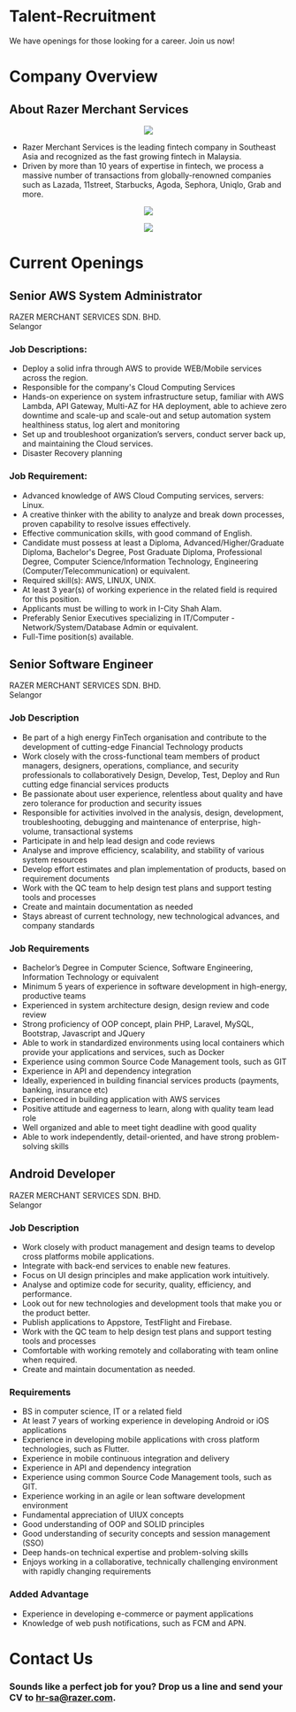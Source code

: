 # Talent-Recruitment
We have openings for those looking for a career. Join us now!  

# Company Overview
## About Razer Merchant Services

<p align="center">
<img src="https://user-images.githubusercontent.com/19460508/176818792-998d2d73-60b9-4d5a-8875-a2259009ff83.png" />
</p>

- Razer Merchant Services is the leading fintech company in Southeast Asia and recognized as the fast growing fintech in Malaysia.  
- Driven by more than 10 years of expertise in fintech, we process a massive number of transactions from globally-renowned companies such as Lazada, 11street, Starbucks, Agoda, Sephora, Uniqlo, Grab and more.  
  

<p align="center">
<img src="https://user-images.githubusercontent.com/19460508/176818951-facb945d-1131-4aed-9a34-7f38c2c30f26.png" />
</p>
<p align="center">
<img src="https://user-images.githubusercontent.com/19460508/176819018-5a949d54-eb97-4a75-aa74-17d91768db20.png" />
</p>

# Current Openings  
## Senior AWS System Administrator  
RAZER MERCHANT SERVICES SDN. BHD.  
Selangor  

### Job Descriptions:
- Deploy a solid infra through AWS to provide WEB/Mobile services across the region.
- Responsible for the company's Cloud Computing Services
- Hands-on experience on system infrastructure setup, familiar with AWS Lambda, API Gateway, Multi-AZ for HA deployment, able to achieve zero downtime and scale-up and scale-out and setup automation system healthiness status, log alert and monitoring
- Set up and troubleshoot organization’s servers, conduct server back up, and maintaining the Cloud services.
- Disaster Recovery planning
### Job Requirement:
- Advanced knowledge of AWS Cloud Computing services, servers: Linux.
- A creative thinker with the ability to analyze and break down processes, proven capability to resolve issues effectively.
- Effective communication skills, with good command of English.
- Candidate must possess at least a Diploma, Advanced/Higher/Graduate Diploma, Bachelor's Degree, Post Graduate Diploma, Professional Degree, Computer Science/Information Technology, Engineering (Computer/Telecommunication) or equivalent.
- Required skill(s): AWS, LINUX, UNIX.
- At least 3 year(s) of working experience in the related field is required for this position.
- Applicants must be willing to work in I-City Shah Alam.
- Preferably Senior Executives specializing in IT/Computer - Network/System/Database Admin or equivalent.
- Full-Time position(s) available.

## Senior Software Engineer
RAZER MERCHANT SERVICES SDN. BHD.  
Selangor

### Job Description
- Be part of a high energy FinTech organisation and contribute to the development of cutting-edge Financial Technology products
- Work closely with the cross-functional team members of product managers, designers, operations, compliance, and security professionals to collaboratively Design, Develop, Test, Deploy and Run cutting edge financial services products
- Be passionate about user experience, relentless about quality and have zero tolerance for production and security issues
- Responsible for activities involved in the analysis, design, development, troubleshooting, debugging and maintenance of enterprise, high-volume, transactional systems
- Participate in and help lead design and code reviews                                 
- Analyse and improve efficiency, scalability, and stability of various system resources
- Develop effort estimates and plan implementation of products, based on requirement documents
- Work with the QC team to help design test plans and support testing tools and processes
- Create and maintain documentation as needed
- Stays abreast of current technology, new technological advances, and company standards
### Job Requirements
- Bachelor’s Degree in Computer Science, Software Engineering, Information Technology or equivalent
- Minimum 5 years of experience in software development in high-energy, productive teams
- Experienced in system architecture design, design review and code review
- Strong proficiency of OOP concept, plain PHP, Laravel, MySQL, Bootstrap, Javascript and JQuery
- Able to work in standardized environments using local containers which provide your applications and services, such as Docker
- Experience using common Source Code Management tools, such as GIT
- Experience in API and dependency integration
- Ideally, experienced in building financial services products (payments, banking, insurance etc)
- Experienced in building application with AWS services
- Positive attitude and eagerness to learn, along with quality team lead role
- Well organized and able to meet tight deadline with good quality
- Able to work independently, detail-oriented, and have strong problem-solving skills

## Android Developer
RAZER MERCHANT SERVICES SDN. BHD.  
Selangor

### Job Description
- Work closely with product management and design teams to develop cross platforms mobile applications.
- Integrate with back-end services to enable new features.
- Focus on UI design principles and make application work intuitively.
- Analyse and optimize code for security, quality, efficiency, and performance.
- Look out for new technologies and development tools that make you or the product better.
- Publish applications to Appstore, TestFlight and Firebase.
- Work with the QC team to help design test plans and support testing tools and processes
- Comfortable with working remotely and collaborating with team online when required.
- Create and maintain documentation as needed.
### Requirements
- BS in computer science, IT or a related field
- At least 7 years of working experience in developing Android or iOS applications
- Experience in developing mobile applications with cross platform technologies, such as Flutter.
- Experience in mobile continuous integration and delivery
- Experience in API and dependency integration
- Experience using common Source Code Management tools, such as GIT.
- Experience working in an agile or lean software development environment
- Fundamental appreciation of UIUX concepts
- Good understanding of OOP and SOLID principles
- Good understanding of security concepts and session management (SSO)
- Deep hands-on technical expertise and problem-solving skills
- Enjoys working in a collaborative, technically challenging environment with rapidly changing requirements
### Added Advantage
- Experience in developing e-commerce or payment applications
- Knowledge of web push notifications, such as FCM and APN.

# Contact Us  
### Sounds like a perfect job for you? Drop us a line and send your CV to hr-sa@razer.com.  

